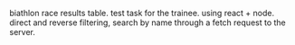 biathlon race results table. test task for the trainee. using react + node. direct and reverse filtering, search by name through a fetch request to the server.